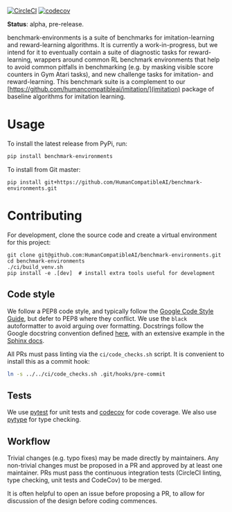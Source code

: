 [![CircleCI](https://circleci.com/gh/HumanCompatibleAI/benchmark-environments.svg?style=svg)](https://circleci.com/gh/HumanCompatibleAI/benchmark-environments) [![codecov](https://codecov.io/gh/HumanCompatibleAI/benchmark-environments/branch/master/graph/badge.svg)](https://codecov.io/gh/HumanCompatibleAI/benchmark-environments) 

**Status**: alpha, pre-release.

benchmark-environments is a suite of benchmarks for imitation-learning and
reward-learning algorithms. It is currently a work-in-progress, but we intend for it to eventually
contain a suite of diagnostic tasks for reward-learning, wrappers around common RL benchmark
environments that help to avoid common pitfalls in benchmarking (e.g. by masking visible score
counters in Gym Atari tasks), and new challenge tasks for imitation- and reward-learning. This
benchmark suite is a complement to our  [https://github.com/humancompatibleai/imitation/](imitation)
package of baseline algorithms for imitation learning.

# Usage

To install the latest release from PyPi, run:
 
```bash
pip install benchmark-environments
```

To install from Git master:

```
pip install git+https://github.com/HumanCompatibleAI/benchmark-environments.git
```

# Contributing

For development, clone the source code and create a virtual environment for this project:

 ```
git clone git@github.com:HumanCompatibleAI/benchmark-environments.git
cd benchmark-environments
./ci/build_venv.sh
pip install -e .[dev]  # install extra tools useful for development
```

## Code style

We follow a PEP8 code style, and typically follow the [Google Code Style Guide](http://google.github.io/styleguide/pyguide.html),
but defer to PEP8 where they conflict. We use the `black` autoformatter to avoid arguing over formatting.
Docstrings follow the Google docstring convention defined [here](http://google.github.io/styleguide/pyguide.html#38-comments-and-docstrings),
with an extensive example in the [Sphinx docs](https://sphinxcontrib-napoleon.readthedocs.io/en/latest/example_google.html).

All PRs must pass linting via the `ci/code_checks.sh` script. It is convenient to install this as a commit hook:

```bash
ln -s ../../ci/code_checks.sh .git/hooks/pre-commit
```

## Tests

We use [pytest](https://docs.pytest.org/en/latest/) for unit tests
and [codecov](http://codecov.io/) for code coverage.
We also use [pytype](https://github.com/google/pytype) for type checking.

## Workflow

Trivial changes (e.g. typo fixes) may be made directly by maintainers. Any non-trivial changes
must be proposed in a PR and approved by at least one maintainer. PRs must pass the continuous 
integration tests (CircleCI linting, type checking, unit tests and CodeCov) to be merged.

It is often helpful to open an issue before proposing a PR, to allow for discussion of the design
before coding commences.